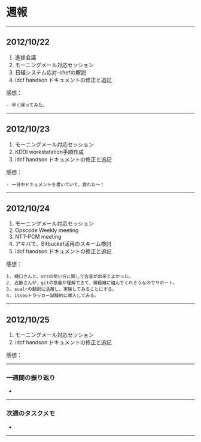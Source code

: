# 週報

---

## 2012/10/22

1. 進捗会議
2. モーニングメール対応セッション
3. 日経システム応対-chefの解説
4. idcf handson ドキュメントの修正と追記

感想：

	- 早く帰ってみた。

---

## 2012/10/23

1. モーニングメール対応セッション
2. KDDI workstatation手順作成
3. idcf handson ドキュメントの修正と追記

感想：

	- 一日中ドキュメントを書いていて、疲れた〜！

---

## 2012/10/24

1. モーニングメール対応セッション
2. Opscode Weekly meeting
3. NTT-PCM meeting
4. アキバで、Bitbucket活用のスキーム検討
5. idcf handson ドキュメントの修正と追記

感想：

	1. 樋口さんと、vcsの使い方に関して合意が出来てよかった。
	2. 近藤さんが、gitの意義が理解できて、積極機に組んでくれそうなのでサポート。
	3. scalrの翻訳に活用し、実験してみることにする。
	4. isseuトラッカー試験的に導入してみる。

---

## 2012/10/25

1. モーニングメール対応セッション
2. idcf handson ドキュメントの修正と追記

感想：


---

### 一週間の振り返り

- 


---

### 次週のタスクメモ

- 

---